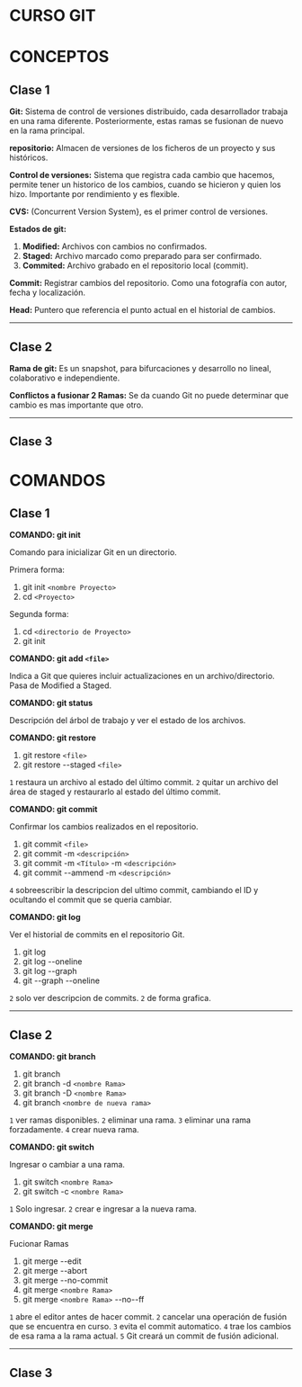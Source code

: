 # **CURSO GIT**
# CONCEPTOS
## **Clase 1**
**Git:**
Sistema de control de versiones distribuido, cada desarrollador trabaja en una rama diferente. Posteriormente, estas ramas se fusionan de nuevo en la rama principal.

**repositorio:**
Almacen de versiones de los ficheros de un proyecto y sus históricos.

**Control de versiones:** 
Sistema que registra cada cambio que hacemos, permite tener un historico de los cambios, cuando se hicieron y quien los hizo. Importante por rendimiento y es flexible.

**CVS:**
(Concurrent Version System}, es el primer control de versiones.

**Estados de git:**
1. **Modified:** Archivos con cambios no confirmados.
2. **Staged:** Archivo marcado como preparado para ser confirmado.
3. **Commited:** Archivo grabado en el repositorio local (commit).

**Commit:** 
Registrar cambios del repositorio. Como una fotografía con autor, fecha y localización.

**Head:** 
Puntero que referencia el punto actual en el historial de cambios.
****
## **Clase 2**
**Rama de git:**
Es un snapshot, para bifurcaciones y desarrollo no lineal, colaborativo e independiente.

**Conflictos a fusionar 2 Ramas:**
Se da cuando Git no puede determinar que cambio es mas importante que otro.
****
## **Clase 3**

# COMANDOS
## **Clase 1**
**COMANDO: git init**

Comando para inicializar Git en un directorio.

Primera forma:
1. git init `<nombre Proyecto>`
2. cd `<Proyecto>`

Segunda forma:
1. cd `<directorio de Proyecto>`
2. git init

**COMANDO: git add `<file>`**

Indica a Git que quieres incluir actualizaciones en un archivo/directorio. Pasa de Modified a Staged.

**COMANDO: git status**

Descripción del árbol de trabajo y ver el estado de los archivos.

**COMANDO: git restore**
1. git restore `<file>`
2. git restore --staged `<file>`

 `1` restaura un archivo al estado del último commit. `2` quitar un archivo del área de staged y restaurarlo al estado del último commit.

**COMANDO: git commit**

Confirmar los cambios realizados en el repositorio.
1. git commit `<file>`
2. git commit -m `<descripción>`
3. git commit -m `<Título>` -m `<descripción>`
4. git commit --ammend -m `<descripción>`

`4` sobreescribir la descripcion del ultimo commit, cambiando el ID y ocultando el commit que se queria cambiar.

**COMANDO: git log**

Ver el historial de commits en el repositorio Git.
1. git log
2. git log --oneline
3. git log --graph
4. git --graph --oneline

`2` solo ver descripcion de commits. `2` de forma grafica.
****
## **Clase 2**
**COMANDO: git branch**
1. git branch
2. git branch -d `<nombre Rama>`
3. git branch -D `<nombre Rama>`
4. git branch `<nombre de nueva rama>`

`1` ver ramas disponibles. `2` eliminar una rama. `3` eliminar una rama forzadamente. `4` crear nueva rama.

**COMANDO: git switch**

Ingresar o cambiar a una rama.
1. git switch `<nombre Rama>`
2. git switch -c `<nombre Rama>`

`1` Solo ingresar. `2` crear e ingresar a la nueva rama.

**COMANDO: git merge**

Fucionar Ramas
1. git merge --edit
2. git merge --abort
3. git merge --no-commit
4. git merge `<nombre Rama>`
5. git merge `<nombre Rama>` --no--ff

`1` abre el editor antes de hacer commit. `2` cancelar una operación de fusión que se encuentra en curso. `3` evita el commit automatico. `4` trae los cambios de esa rama a la rama actual. `5` Git creará un commit de fusión adicional.
****
## **Clase 3**
